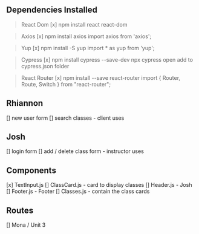 

## Dependencies Installed

> React Dom
[x] npm install react react-dom

> Axios
[x] npm install axios
import axios from 'axios';

> Yup
[x] npm install -S yup
import * as yup from 'yup';

> Cypress
[x] npm install cypress --save-dev
npx cypress open
add to cypress.json folder

> React Router
[x] npm install --save react-router
import { Router, Route, Switch } from "react-router";

## Rhiannon
[] new user form 
[] search classes - client uses

## Josh
[] login form
[] add / delete class form - instructor uses

## Components

[x] TextInput.js
[] ClassCard.js - card to display classes
[] Header.js - Josh
[] Footer.js - Footer
[] Classes.js - contain the class cards

## Routes

[] Mona / Unit 3






